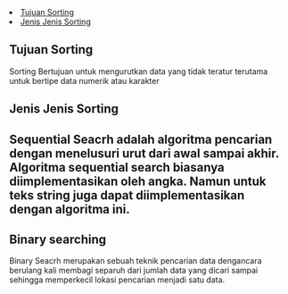 <li><a href="#Tujuan Sorting">Tujuan Sorting</a></li>
<li><a href="#Jenis Jenis Sorting">Jenis Jenis Sorting</a></li>
<h2 id="Tujuan Sorting">Tujuan Sorting</h2>
Sorting Bertujuan untuk mengurutkan data yang tidak teratur terutama untuk bertipe data numerik atau karakter
<h2 id="Jenis Jenis Sorting">Jenis Jenis Sorting</h2>
<h2 id=bubble sort</h2>
<p>Sequential Seacrh adalah algoritma pencarian dengan menelusuri urut dari awal sampai akhir. Algoritma sequential search biasanya diimplementasikan oleh angka. Namun untuk teks string juga dapat diimplementasikan dengan algoritma ini.</p>
<h2 id="Binary searching">Binary searching</h2>
<p>Binary Seacrh merupakan sebuah teknik pencarian data dengancara berulang kali membagi separuh dari jumlah data yang dicari sampai sehingga memperkecil lokasi pencarian menjadi satu data.
